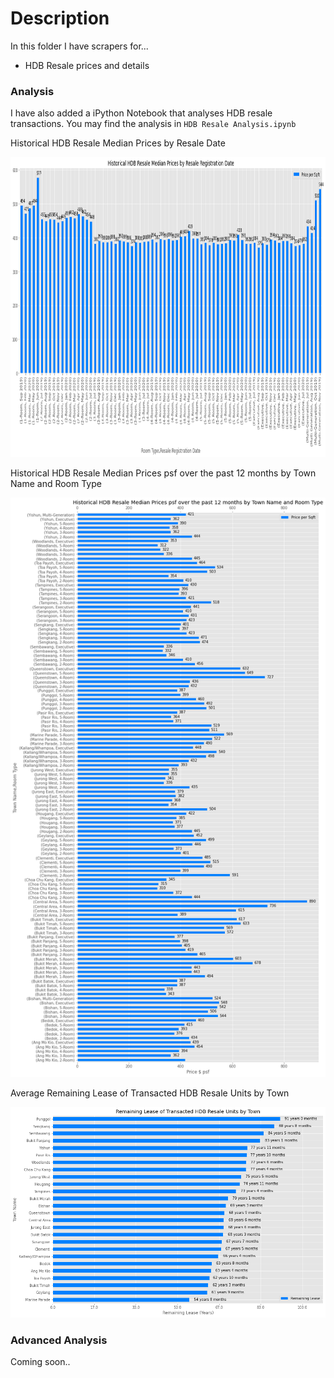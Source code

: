 
# Description
In this folder I have scrapers for...
- HDB Resale prices and details

### Analysis
I have also added a iPython Notebook that analyses HDB resale transactions.
You may find the analysis in `HDB Resale Analysis.ipynb`

Historical HDB Resale Median Prices by Resale Date

<img src=".\public\hdb_median_prices.png" width="640px" height="480px">

Historical HDB Resale Median Prices psf over the past 12 months by Town Name and Room Type

<img src=".\public\hdb_median_prices_byTown.png" width="640px">

Average Remaining Lease of Transacted HDB Resale Units by Town

<img src=".\public\remaining_lease_byTown.png" width="640px">

### Advanced Analysis
Coming soon..
